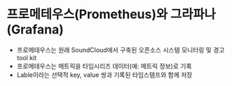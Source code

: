 # 프로메테우스(Prometheus)와 그라파나(Grafana)
- 프로메테우스는 원래 SoundCloud에서 구축된 오픈소스 시스템 모니터링 및 경고 tool kit
- 프로메테우스는 메트릭을 타임시리즈 데이터(예: 메트릭 정보)로 기록
- Lable이라는 선택적 key, value 쌍과 기록된 타임스탬프와 함께 저장

